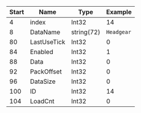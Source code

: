 |Start|Name|Type|Example|
|---|---|---|---|
|4|index|Int32|14|
|8|DataName|string(72)|`Headgear`|
|80|LastUseTick|Int32|0|
|84|Enabled|Int32|1|
|88|Data|Int32|0|
|92|PackOffset|Int32|0|
|96|DataSize|Int32|0|
|100|ID|Int32|14|
|104|LoadCnt|Int32|0|